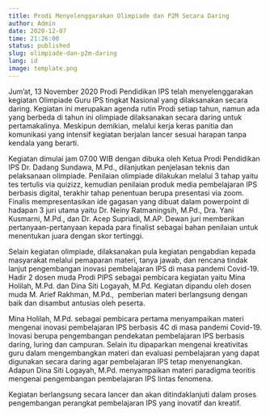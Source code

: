 ```yaml
---
title: Prodi Menyelenggarakan Olimpiade dan P2M Secara Daring
author: Admin
date: 2020-12-07
time: 21:26:00
status: published
slug: olimpiade-dan-p2m-daring
lang: id
image: template.png
---
```


Jum’at, 13 November 2020 Prodi Pendidikan IPS telah menyelenggarakan kegiatan Olimpiade Guru IPS tingkat Nasional yang dilaksanakan secara daring. Kegiatan ini merupakan agenda rutin Prodi setiap tahun, namun ada yang berbeda di tahun ini olimpiade dilaksanakan secara daring untuk pertamakalinya. Meskipun demikian, melalui kerja keras panitia dan komunikasi yang intensif kegiatan berjalan lancer sesuai harapan tanpa kendala yang berarti.

Kegiatan dimulai jam 07.00 WIB dengan dibuka oleh Ketua Prodi Pendidikan IPS Dr. Dadang Sundawa, M.Pd., dilanjutkan penjelasan teknis dan pelaksanaan olimpiade. Penilaian olimpiade dilakukan melalui 3 tahap yaitu tes tertulis via quizizz, kemudian penilaian produk media pembelajaran IPS berbasis digital, terakhir tahap penentuan berupa presentasi via zoom. Finalis mempresentasikan ide gagasan yang dibuat dalam powerpoint di hadapan 3 juri utama yaitu Dr. Neiny Ratmaningsih, M.Pd., Dra. Yani Kusmarni, M.Pd., dan Dr. Acep Supriadi, M.AP. Dewan juri memberikan pertanyaan-pertanyaan kepada para finalist sebagai bahan penilaian untuk menentukan juara dengan skor tertinggi.

Selain kegiatan olimpiade, dilaksanakan pula kegiatan pengabdian kepada masyarakat melalui pemaparan materi, tanya jawab, dan rencana tindak lanjut pengembangan inovasi pembelajaran IPS di masa pandemi Covid-19. Hadir 2 dosen muda Prodi PIPS sebagai pembicara kegiatan yaitu Mina Holilah, M.Pd. dan Dina Siti Logayah, M.Pd. Kegiatan dipandu oleh dosen muda M. Arief Rakhman, M.Pd.,  pemberian materi berlangsung dengan baik dan disambut antusias oleh peserta.

Mina Holilah, M.Pd. sebagai pembicara pertama menyampaikan materi mengenai inovasi pembelajaran IPS berbasis 4C di masa pandemi Covid-19. Inovasi berupa pengembangan pendekatan pembelajaran IPS berbasis daring, luring dan campuran. Selain itu dipaparkan mengenai kreativitas guru dalam mengembangkan materi dan evaluasi pembelajaran yang dapat digunakan secara daring agar pembelajaran IPS tetap menyenangkan. Adapun Dina Siti Logayah, M.Pd. menyampaikan materi paradigma teoritis mengenai pengembangan pembelajaran IPS lintas fenomena.

Kegiatan berlangsung secara lancer dan akan ditindaklanjuti dalam proses pengembangan perangkat pembelajaran IPS yang inovatif dan kreatif.